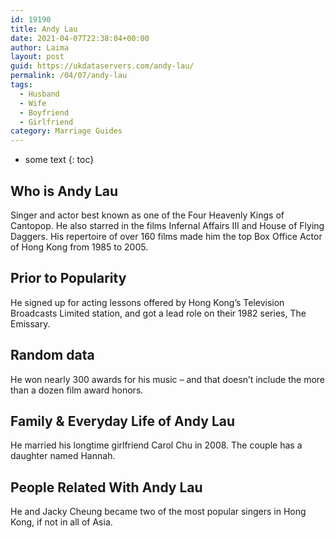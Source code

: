```yaml
---
id: 19190
title: Andy Lau
date: 2021-04-07T22:38:04+00:00
author: Laima
layout: post
guid: https://ukdataservers.com/andy-lau/
permalink: /04/07/andy-lau
tags:
  - Husband
  - Wife
  - Boyfriend
  - Girlfriend
category: Marriage Guides
---
```


* some text
{: toc}


## Who is Andy Lau
                  
                  
                  
Singer and actor best known as one of the Four Heavenly Kings of Cantopop. He also starred in the films Infernal Affairs III and House of Flying Daggers. His repertoire of over 160 films made him the top Box Office Actor of Hong Kong from 1985 to 2005.
                  
              
            
              
            
                
                
                
## Prior to Popularity
                  
                  
                  
He signed up for acting lessons offered by Hong Kong&#8217;s Television Broadcasts Limited station, and got a lead role on their 1982 series, The Emissary.
                  
              
            
              
            
                
                
                
## Random data
                  
                  
                  
He won nearly 300 awards for his music &#8211; and that doesn&#8217;t include the more than a dozen film award honors.
                  
              
            
              
            
                
                
                
## Family & Everyday Life of Andy Lau
                  
                  
                  
He married his longtime girlfriend Carol Chu in 2008. The couple has a daughter named Hannah. 
                  
              
            
              
            
                
                
                
## People Related With Andy Lau
                  
                  
                  
He and Jacky Cheung became two of the most popular singers in Hong Kong, if not in all of Asia.
                  
              
            
              
            
                
              
            
              
              
            
            
              
            
          
          
          